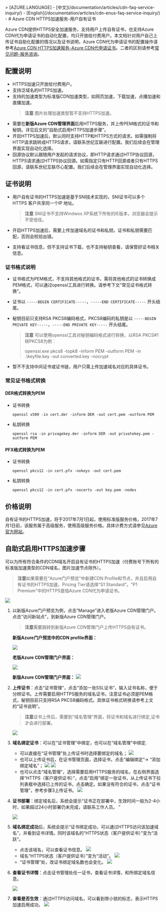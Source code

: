 <properties linkid="dev-net-common-tasks-cdn" urlDisplayName="CDN" pageTitle="Azure CDN HTTPS customer self cert - Azure feature guide" metaKeywords="Azure CDN, Azure CDN, Azure blobs, Azure caching, Azure add-ons, CDN FAQ, CDN常见问题, 回源流量, ICP备案号, CDN默认缓存规则, 回源域名, 订阅, CNAME, 下载加速, Web加速, 网站加速, 流媒体直播加速, VOD加速, 视频点播加速, CDN价格, CDN收费, 技术文档, 帮助文档" description="Find answers to common service consulting or inquiries related to Azure CDN" metaCanonical="" services="" documentationCenter=".NET" title="" authors="" solutions="" manager="" editor="" />
<tags ms.service="cdn"
    ms.date="6/13/2016"
    wacn.date="6/13/2016"
    wacn.lang="cn"
    />
> [AZURE.LANGUAGE]
- [中文](/documentation/articles/cdn-faq-service-inquiry/)
- [English](/documentation/articles/cdn-enus-faq-service-inquiry/) 
- 
# Azure CDN HTTPS加速服务-用户自有证书

Azure CDN提供HTTPS安全加速服务，支持用户上传自有证书，也支持Azure CDN代为申请证书的自动化配置，均只开放给付费用户。本文档针对用户自己上传证书自助化配置的情况以及证书说明，Azure CDN代为申请证书的配置操作请参考[Azure CDN HTTPS加速服务-Azure CDN代申请证书](https://www.azure.cn/documentation/articles/cdn-https-how-to/)。二者的区别请参考[常见问题-服务咨询](https://www.azure.cn/documentation/articles/cdn-faq-service-inquiry/)。


## 配置说明

- HTTPS加速只开放给付费用户。
- 支持泛域名的HTTPS加速。
- 支持的加速类型为标准版CDN加速类型，如网页加速，下载加速，点播加速和直播加速。
     >**注意** 图片处理加速类型暂不支持HTTPS加速。
- 需要在**新版Azure CDN管理界面**启用HTTPS服务，并上传PEM格式的证书和秘钥。详见后文的“自助式启用HTTPS加速步骤”。
- 开启HTTPS加速后，默认同时支持HTTP和HTTPS方式的请求。如需强制将HTTP请求跳转成HTTPS请求，请联系世纪互联进行配置。我们后续会在管理界面实现自动化选择。
- 回源协议默认跟随用户发起的请求协议，即HTTP请求通过HTTP协议回源，HTTPS请求通过HTTPS协议回源。如需指定只有HTTP回源或者只有HTTPS回源，请联系世纪互联尽心配置。我们后续会在管理界面实现自动化选择。


## 证书说明

- 用户自有证书的HTTPS加速是基于SNI技术实现的，SNI证书可以多个HTTPS 客户共享同一个IP 地址。
    >**注意** SNI证书不支持Windwos XP系统下所有的IE版本，浏览器会提示不受信任。

- 开启HTTPS加速后，需要上传加速域名的证书和私钥，证书和私钥需要匹配，否则会校验出错。

- 支持看证书信息，但不支持证书下载，也不支持秘钥查看，请保管好证书相关信息。

### 证书格式说明

- 证书格式为PEM格式，不支持其他格式的证书，需将其他格式的证书转换成PEM格式，可以通过openssl工具进行转换。请参考下文“常见证书格式转换”。
- 证书以 `-----BEGIN CERTIFICATE-----`，`-----END CERTIFICATE-----` 开头结尾。
- 秘钥目前只支持RSA PKCS8编码格式，PKCS8编码的私钥是以 `-----BEGIN PRIVATE KEY-----`，`-----END PRIVATE KEY-----` 开头结尾。
    >**注意**
    >可以使用openssl工具对秘钥编码格式进行转换，以RSA PKCS#1转PKCS8为例：
    >
    >openssl.exe pkcs8 -topk8 -inform PEM -outform PEM -in .\keyfile.key -out converted.key -nocrypt

- 暂不不支持中间证书或证书链，用户只需上传加速域名对应的具体证书。

### 常见证书格式转换

#### DER格式转换为PEM

- 证书转换

    ```shell
    openssl x509 -in cert.der -inform DER -out cert.pem -outform PEM
    ```
- 私钥转换

    ```shell
    openssl rsa -in privagekey.der -inform DER -out privatekey.pem -outform PEM
    ```

#### PFX格式转换为PEM

- 证书转换

    ```shell
    openssl pkcs12 -in cert.pfx -nokeys -out cert.pem
    ```

- 私钥转换

    ```shell
    openssl pkcs12 -in cert.pfx -nocerts -out key.pem -nodes
    ```

## 价格说明

自有证书的HTTPS加速，将于2017年7月1日起，使用标准版服务价格，2017年7月1日前，该服务属于高级服务，使用高级服务价格。具体计费方式请参见[Azure官方网站](https://www.azure.cn/pricing/details/cdn/)。


## 自助式启用HTTPS加速步骤

可以为所有符合条件的CDN域名开启自有证书的HTTPS加速（付费账号下所有的标准版加速类型的CDN域名，图片加速节点除外）。

>**注意**如果需要在“Azure门户预览”中新建CDN Profile和节点，并且启用自有证书的HTTPS加速，Pricing Tier请选择“S1 Standard”。"P1 Premium"中的HTTPS是指Azure CDN代为申请证书。
  
  ![][15]

1. 以新版Azure门户预览为例，点击“Manage”进入老版Azure CDN管理门户。点击“访问新站点”，到新版Azure CDN管理门户。
     >**注意**需要跳转到新版Azure CDN管理门户上传HTTPS自有证书。
    
    **新版Azure门户预览中的CDN profile界面：**

    ![][1]

    **老版Azure CDN管理门户界面：**

    ![][2]

    **新版Azure CDN管理门户界面：**
    ![][3]

2. **上传证书**：点击“证书管理”，点击“添加一张SSL证书”，输入证书名称，便于分辨证书。上传需要启用HTTPS服务的域名证书，注意证书必须是PEM格式，秘钥目前只支持RSA PKCS8编码格式。具体证书格式转换请参考上文的“证书说明”。
     >**注意**证书上传后，需要到“域名管理”界面，将证书和域名进行绑定,证书才会进行部署。
     
    ![][4]

3. **域名绑定证书**：可以在“证书管理”中绑定，也可以在“域名管理”中绑定.
    
    - 可以直接在“证书管理”处上传证书时选择要绑定的域名；
    ![][9]
    - 也可以上传证书后，在证书管理页面，选择证书，点击“编辑绑定”-> “添加绑定域名”；
     ![][5]
     ![][6]
    - 也可以点击“域名管理”，选择需要启用HTTPS服务的域名，在右侧界面选择“HTTPS（客户提供证书）”，点击“启用”绑定一张证书，从上传证书下拉列表框中选择已上传的证书，点击确定。如果没有符合的证书，点击“证书管理”，参考步骤3上传证书。
    ![][8]
4. **证书部署**：绑定域名后，系统会提示“证书正在部署中，生效时间一般为2-4小时，如果超过24小时部署仍未完成，请联系工作人员。 ”

    ![][13]
5. **域名绑定成功**后，系统会提示“证书绑定成功，可以通过HTTPS访问该加速域名”，并看到证书详情。同时该域名的“HTTPS状态（客户提供证书）”变为“活跃”。

    
    - 点击该域名，可以查看证书信息。
    ![][10]
    - 域名“HTTPS状态（客户提供证书）”变为“活动”。
    ![][11]
    - “证书管理”处，改证书绑定域名数也会变化。
    ![][12]

5. **查看证书详情**：点击证书管理处任一证书，查看证书详情，和所绑定域名信息。

    ![][7]
6. **查看是否生效**：通过HTTPS访问域名，可以看到带小锁的标志，表示HTTPS加速启用成功。
    ![][14]   

<!--Image references-->
[1]: ./httpsimage/manage.png
[2]: ./httpsimage/oldportal.png
[3]: ./httpsimage/newportaloverview.png
[4]: ./httpsimage/uploadcert.png
[5]: ./httpsimage/bindcert1.png
[6]: ./httpsimage/bindcert1.1.png
[7]: ./httpsimage/certdetail.png
[8]: ./httpsimage/bindcert2.png
[9]: ./httpsimage/bindcert3.png
[10]: ./httpsimage/success.png
[11]: ./httpsimage/successdomainstatuspng.png
[12]: ./httpsimage/cert4.png
[13]: ./httpsimage/deploying.png
[14]: ./httpsimage/finalaccess.png
[15]: ./httpsimage/ibizapricingtier.png